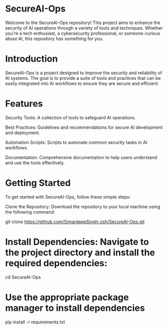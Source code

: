 # SecureAI-Ops
Welcome to the SecureAI-Ops repository! This project aims to enhance the security of AI operations through a variety of tools and techniques. Whether you're a tech enthusiast, a cybersecurity professional, or someone curious about AI, this repository has something for you.
# Introduction
SecureAI-Ops is a project designed to improve the security and reliability of AI systems. The goal is to provide a suite of tools and practices that can be easily integrated into AI workflows to ensure they are secure and efficient.
# Features
Security Tools: A collection of tools to safeguard AI operations.

Best Practices: Guidelines and recommendations for secure AI development and deployment.

Automation Scripts: Scripts to automate common security tasks in AI workflows.

Documentation: Comprehensive documentation to help users understand and use the tools effectively.
# Getting Started
To get started with SecureAI-Ops, follow these simple steps:

Clone the Repository: Download the repository to your local machine using the following command:

git clone https://github.com/SimardeepSingh-zsh/SecureAI-Ops.git

# Install Dependencies: Navigate to the project directory and install the required dependencies:
cd SecureAI-Ops
# Use the appropriate package manager to install dependencies
pip install -r requirements.txt
